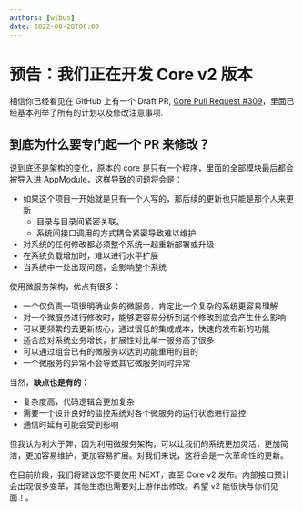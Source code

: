 ```yaml
---
authors: [wibus]
date: 2022-08-28T00:00
---
```


# 预告：我们正在开发 Core v2 版本

相信你已经看见在 GitHub 上有一个 Draft PR, [Core Pull Request #309](https://github.com/nx-space/core/pull/309)，里面已经基本列举了所有的计划以及修改注意事项.

## 到底为什么要专门起一个 PR 来修改？

说到底还是架构的变化，原本的 core 是只有一个程序，里面的全部模块最后都会被导入进 AppModule，这样导致的问题将会是：

- 如果这个项目一开始就是只有一个人写的，那后续的更新也只能是那个人来更新
  - 目录与目录间紧密关联。
  - 系统间接口调用的方式耦合紧密导致难以维护
- 对系统的任何修改都必须整个系统一起重新部署或升级
- 在系统负载增加时，难以进行水平扩展
- 当系统中一处出现问题，会影响整个系统

使用微服务架构，优点有很多：

- 一个仅负责一项很明确业务的微服务，肯定比一个复杂的系统更容易理解
- 对一个微服务进行修改时，能够更容易分析到这个修改到底会产生什么影响
- 可以更频繁的去更新核心，通过很低的集成成本，快速的发布新的功能
- 适合应对系统业务增长，扩展性对比单一服务高了很多
- 可以通过组合已有的微服务以达到功能重用的目的
- 一个微服务的异常不会导致其它微服务同时异常

当然，**缺点也是有的：**

- 复杂度高，代码逻辑会更加复杂
- 需要一个设计良好的监控系统对各个微服务的运行状态进行监控
- 通信时延有可能会受到影响

但我认为利大于弊，因为利用微服务架构，可以让我们的系统更加灵活，更加简洁，更加容易维护，更加容易扩展。对我们来说，这将会是一次革命性的更新。

在目前阶段，我们将建议您不要使用 NEXT，直至 Core v2 发布。内部接口预计会出现很多变革，其他生态也需要对上游作出修改。希望 v2 能很快与你们见面！。